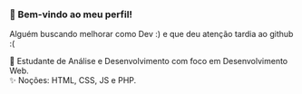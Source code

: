  ### 👋 Bem-vindo ao meu perfil!<br> 
 Alguém buscando melhorar como Dev :) e que deu atenção tardia ao github :(

💬 Estudante de Análise e Desenvolvimento com foco em Desenvolvimento Web.<br>
✨ Noções: HTML, CSS, JS e PHP.<br>


<!--
**CarlosPadrao/CarlosPadrao** is a ✨ _special_ ✨ repository because its `README.md` (this file) appears on your GitHub profile.

Here are some ideas to get you started:

- 🔭 I’m currently working on ...
- 🌱 I’m currently learning ...
- 👯 I’m looking to collaborate on ...
- 🤔 I’m looking for help with ...
- 💬 Ask me about ...
- 📫 How to reach me: ...
- 😄 Pronouns: ...
- ⚡ Fun fact: ...
-->
